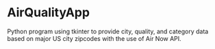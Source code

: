# AirQualityApp
Python program using tkinter to provide city, quality, and category data based on major US city zipcodes with the use of Air Now API.
